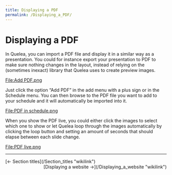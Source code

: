 ```yaml
---
title: Displaying a PDF
permalink: /Displaying_a_PDF/
---
```


# Displaying a PDF

In Quelea, you can import a PDF file and display it in a similar way as a presentation. You could for instance export your presentation to PDF to make sure nothing changes in the layout, instead of relying on the (sometimes inexact) library that Quelea uses to create preview images.

[<File:Add> PDF.png](/File:Add_PDF.png "wikilink")

Just click the option “Add PDF” in the add menu with a plus sign or in the Schedule menu. You can then browse to the PDF file you want to add to your schedule and it will automatically be imported into it.

[<File:PDF> in schedule.png](/File:PDF_in_schedule.png "wikilink")

When you show the PDF live, you could either click the images to select which one to show or let Quelea loop through the images automatically by clicking the loop button and setting an amount of seconds that should elapse between each slide change.

[<File:PDF> live.png](/File:PDF_live.png "wikilink")

------------------------------------------------------------------------

<div style="text-align: left;">
[← Section titles](/Section_titles "wikilink") <span style="float:right;"> [Displaying a website →](/Displaying_a_website "wikilink")</span>

</div>

